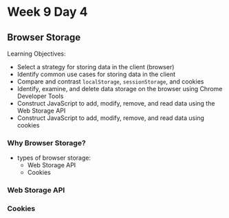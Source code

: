 # Week 9 Day 4

## Browser Storage

Learning Objectives:

- Select a strategy for storing data in the client (browser)
- Identify common use cases for storing data in the client
- Compare and contrast `localStorage`, `sessionStorage`, and cookies
- Identify, examine, and delete data storage on the browser using Chrome
  Developer Tools
- Construct JavaScript to add, modify, remove, and read data using the Web
  Storage API
- Construct JavaScript to add, modify, remove, and read data using cookies

### Why Browser Storage?

- types of browser storage:
  - Web Storage API
  - Cookies

### Web Storage API

### Cookies
